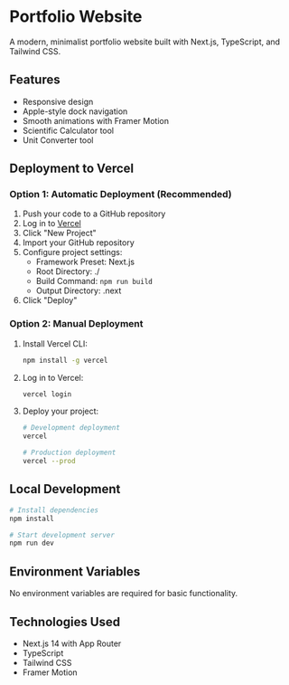 # Portfolio Website

A modern, minimalist portfolio website built with Next.js, TypeScript, and Tailwind CSS.

## Features

- Responsive design
- Apple-style dock navigation
- Smooth animations with Framer Motion
- Scientific Calculator tool
- Unit Converter tool

## Deployment to Vercel

### Option 1: Automatic Deployment (Recommended)

1. Push your code to a GitHub repository
2. Log in to [Vercel](https://vercel.com/)
3. Click "New Project"
4. Import your GitHub repository
5. Configure project settings:
   - Framework Preset: Next.js
   - Root Directory: ./
   - Build Command: `npm run build`
   - Output Directory: .next
6. Click "Deploy"

### Option 2: Manual Deployment

1. Install Vercel CLI:
   ```bash
   npm install -g vercel
   ```

2. Log in to Vercel:
   ```bash
   vercel login
   ```

3. Deploy your project:
   ```bash
   # Development deployment
   vercel
   
   # Production deployment
   vercel --prod
   ```

## Local Development

```bash
# Install dependencies
npm install

# Start development server
npm run dev
```

## Environment Variables

No environment variables are required for basic functionality.

## Technologies Used

- Next.js 14 with App Router
- TypeScript
- Tailwind CSS
- Framer Motion 